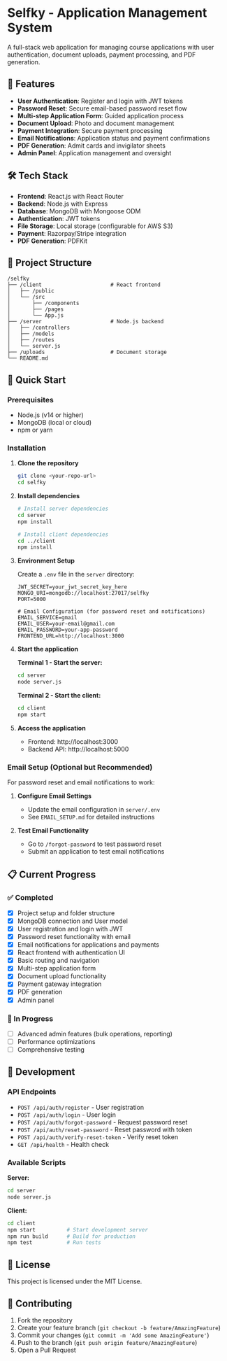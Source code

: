 # Selfky - Application Management System

A full-stack web application for managing course applications with user authentication, document uploads, payment processing, and PDF generation.

## 🚀 Features

- **User Authentication**: Register and login with JWT tokens
- **Password Reset**: Secure email-based password reset flow
- **Multi-step Application Form**: Guided application process
- **Document Upload**: Photo and document management
- **Payment Integration**: Secure payment processing
- **Email Notifications**: Application status and payment confirmations
- **PDF Generation**: Admit cards and invigilator sheets
- **Admin Panel**: Application management and oversight

## 🛠️ Tech Stack

- **Frontend**: React.js with React Router
- **Backend**: Node.js with Express
- **Database**: MongoDB with Mongoose ODM
- **Authentication**: JWT tokens
- **File Storage**: Local storage (configurable for AWS S3)
- **Payment**: Razorpay/Stripe integration
- **PDF Generation**: PDFKit

## 📁 Project Structure

```
/selfky
├── /client                      # React frontend
│   ├── /public
│   └── /src
│       ├── /components
│       ├── /pages
│       └── App.js
├── /server                      # Node.js backend
│   ├── /controllers
│   ├── /models
│   ├── /routes
│   └── server.js
├── /uploads                     # Document storage
└── README.md
```

## 🚀 Quick Start

### Prerequisites

- Node.js (v14 or higher)
- MongoDB (local or cloud)
- npm or yarn

### Installation

1. **Clone the repository**
   ```bash
   git clone <your-repo-url>
   cd selfky
   ```

2. **Install dependencies**
   ```bash
   # Install server dependencies
   cd server
   npm install
   
   # Install client dependencies
   cd ../client
   npm install
   ```

3. **Environment Setup**
   
   Create a `.env` file in the `server` directory:
   ```env
   JWT_SECRET=your_jwt_secret_key_here
   MONGO_URI=mongodb://localhost:27017/selfky
   PORT=5000
   
   # Email Configuration (for password reset and notifications)
   EMAIL_SERVICE=gmail
   EMAIL_USER=your-email@gmail.com
   EMAIL_PASSWORD=your-app-password
   FRONTEND_URL=http://localhost:3000
   ```

4. **Start the application**
   
   **Terminal 1 - Start the server:**
   ```bash
   cd server
   node server.js
   ```
   
   **Terminal 2 - Start the client:**
   ```bash
   cd client
   npm start
   ```

5. **Access the application**
   - Frontend: http://localhost:3000
   - Backend API: http://localhost:5000

### Email Setup (Optional but Recommended)

For password reset and email notifications to work:

1. **Configure Email Settings**
   - Update the email configuration in `server/.env`
   - See `EMAIL_SETUP.md` for detailed instructions

2. **Test Email Functionality**
   - Go to `/forgot-password` to test password reset
   - Submit an application to test email notifications

## 📋 Current Progress

### ✅ Completed
- [x] Project setup and folder structure
- [x] MongoDB connection and User model
- [x] User registration and login with JWT
- [x] Password reset functionality with email
- [x] Email notifications for applications and payments
- [x] React frontend with authentication UI
- [x] Basic routing and navigation
- [x] Multi-step application form
- [x] Document upload functionality
- [x] Payment gateway integration
- [x] PDF generation
- [x] Admin panel

### 🚧 In Progress
- [ ] Advanced admin features (bulk operations, reporting)
- [ ] Performance optimizations
- [ ] Comprehensive testing

## 🔧 Development

### API Endpoints

- `POST /api/auth/register` - User registration
- `POST /api/auth/login` - User login
- `POST /api/auth/forgot-password` - Request password reset
- `POST /api/auth/reset-password` - Reset password with token
- `POST /api/auth/verify-reset-token` - Verify reset token
- `GET /api/health` - Health check

### Available Scripts

**Server:**
```bash
cd server
node server.js
```

**Client:**
```bash
cd client
npm start          # Start development server
npm run build      # Build for production
npm test           # Run tests
```

## 📝 License

This project is licensed under the MIT License.

## 🤝 Contributing

1. Fork the repository
2. Create your feature branch (`git checkout -b feature/AmazingFeature`)
3. Commit your changes (`git commit -m 'Add some AmazingFeature'`)
4. Push to the branch (`git push origin feature/AmazingFeature`)
5. Open a Pull Request 